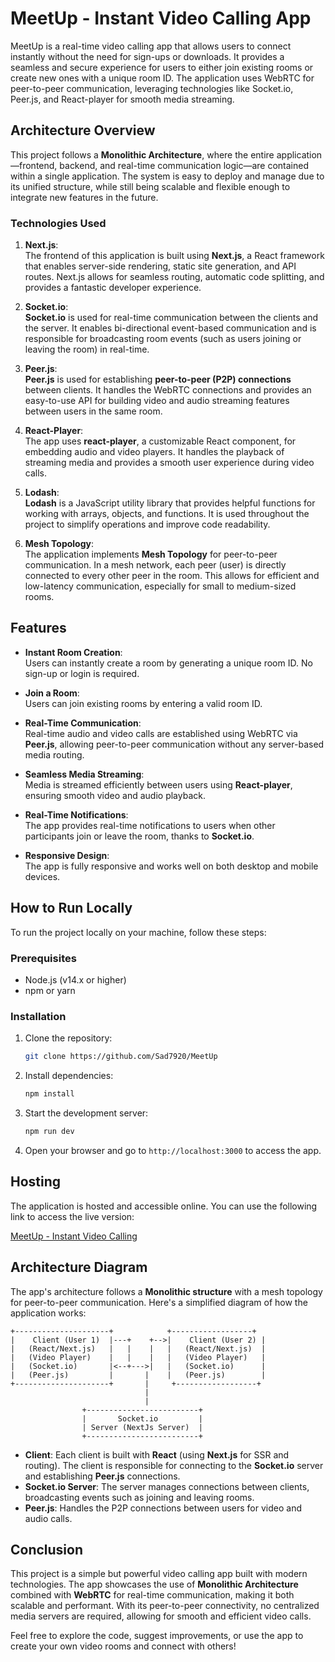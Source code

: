 
# MeetUp - Instant Video Calling App

MeetUp is a real-time video calling app that allows users to connect instantly without the need for sign-ups or downloads. It provides a seamless and secure experience for users to either join existing rooms or create new ones with a unique room ID. The application uses WebRTC for peer-to-peer communication, leveraging technologies like Socket.io, Peer.js, and React-player for smooth media streaming.

## Architecture Overview

This project follows a **Monolithic Architecture**, where the entire application—frontend, backend, and real-time communication logic—are contained within a single application. The system is easy to deploy and manage due to its unified structure, while still being scalable and flexible enough to integrate new features in the future.

### Technologies Used

1. **Next.js**:  
   The frontend of this application is built using **Next.js**, a React framework that enables server-side rendering, static site generation, and API routes. Next.js allows for seamless routing, automatic code splitting, and provides a fantastic developer experience.

2. **Socket.io**:  
   **Socket.io** is used for real-time communication between the clients and the server. It enables bi-directional event-based communication and is responsible for broadcasting room events (such as users joining or leaving the room) in real-time.

3. **Peer.js**:  
   **Peer.js** is used for establishing **peer-to-peer (P2P) connections** between clients. It handles the WebRTC connections and provides an easy-to-use API for building video and audio streaming features between users in the same room.

4. **React-Player**:  
   The app uses **react-player**, a customizable React component, for embedding audio and video players. It handles the playback of streaming media and provides a smooth user experience during video calls.

5. **Lodash**:  
   **Lodash** is a JavaScript utility library that provides helpful functions for working with arrays, objects, and functions. It is used throughout the project to simplify operations and improve code readability.

6. **Mesh Topology**:  
   The application implements **Mesh Topology** for peer-to-peer communication. In a mesh network, each peer (user) is directly connected to every other peer in the room. This allows for efficient and low-latency communication, especially for small to medium-sized rooms.

## Features

- **Instant Room Creation**:  
  Users can instantly create a room by generating a unique room ID. No sign-up or login is required.
  
- **Join a Room**:  
  Users can join existing rooms by entering a valid room ID.

- **Real-Time Communication**:  
  Real-time audio and video calls are established using WebRTC via **Peer.js**, allowing peer-to-peer communication without any server-based media routing.

- **Seamless Media Streaming**:  
  Media is streamed efficiently between users using **React-player**, ensuring smooth video and audio playback.

- **Real-Time Notifications**:  
  The app provides real-time notifications to users when other participants join or leave the room, thanks to **Socket.io**.

- **Responsive Design**:  
  The app is fully responsive and works well on both desktop and mobile devices.

## How to Run Locally

To run the project locally on your machine, follow these steps:

### Prerequisites

- Node.js (v14.x or higher)
- npm or yarn

### Installation

1. Clone the repository:
   ```bash
   git clone https://github.com/Sad7920/MeetUp
   ```

3. Install dependencies:
   ```bash
   npm install
   ```

4. Start the development server:
   ```bash
   npm run dev
   ```

5. Open your browser and go to `http://localhost:3000` to access the app.

## Hosting

The application is hosted and accessible online. You can use the following link to access the live version:

[MeetUp - Instant Video Calling](https://meetup-production-40ff.up.railway.app/)

## Architecture Diagram

The app's architecture follows a **Monolithic structure** with a mesh topology for peer-to-peer communication. Here's a simplified diagram of how the application works:

```
+---------------------+            +------------------+
|    Client (User 1)  |---+    +-->|    Client (User 2) |
|   (React/Next.js)   |   |    |   |   (React/Next.js)  |
|   (Video Player)    |   |    |   |   (Video Player)   |
|   (Socket.io)       |<--+--->|   |   (Socket.io)      |
|   (Peer.js)         |       |    |   (Peer.js)        |
+---------------------+       |     +------------------+
                              |
                              |
                +-------------------------+
                |       Socket.io         |
                | Server (NextJs Server)  |
                +-------------------------+
```

- **Client**: Each client is built with **React** (using **Next.js** for SSR and routing). The client is responsible for connecting to the **Socket.io** server and establishing **Peer.js** connections.
- **Socket.io Server**: The server manages connections between clients, broadcasting events such as joining and leaving rooms.
- **Peer.js**: Handles the P2P connections between users for video and audio calls.

## Conclusion

This project is a simple but powerful video calling app built with modern technologies. The app showcases the use of **Monolithic Architecture** combined with **WebRTC** for real-time communication, making it both scalable and performant. With its peer-to-peer connectivity, no centralized media servers are required, allowing for smooth and efficient video calls.

Feel free to explore the code, suggest improvements, or use the app to create your own video rooms and connect with others!

